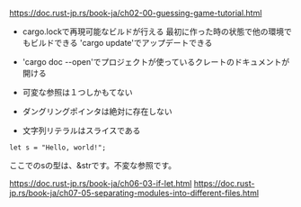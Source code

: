 https://doc.rust-jp.rs/book-ja/ch02-00-guessing-game-tutorial.html

* cargo.lockで再現可能なビルドが行える
最初に作った時の状態で他の環境でもビルドできる
'cargo update'でアップデートできる

* 'cargo doc --open'でプロジェクトが使っているクレートのドキュメントが開ける

* 可変な参照は１つしかもてない
* ダングリングポインタは絶対に存在しない
* 文字列リテラルはスライスである
```
let s = "Hello, world!";
```
ここでのsの型は、&strです。不変な参照です。

https://doc.rust-jp.rs/book-ja/ch06-03-if-let.html
https://doc.rust-jp.rs/book-ja/ch07-05-separating-modules-into-different-files.html